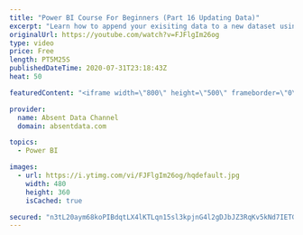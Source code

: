 ```yaml
---
title: "Power BI Course For Beginners (Part 16 Updating Data)"
excerpt: "Learn how to append your exisiting data to a new dataset using the Query Editor in Power BI."
originalUrl: https://youtube.com/watch?v=FJFlgIm26og
type: video
price: Free
length: PT5M25S
publishedDateTime: 2020-07-31T23:18:43Z
heat: 50

featuredContent: "<iframe width=\"800\" height=\"500\" frameborder=\"0\" src=\"https://www.youtube.com/embed/FJFlgIm26og\" allow=\"accelerometer; autoplay; encrypted-media; gyroscope; picture-in-picture\" allowfullscreen></iframe>"

provider:
  name: Absent Data Channel
  domain: absentdata.com

topics:
  - Power BI

images:
  - url: https://i.ytimg.com/vi/FJFlgIm26og/hqdefault.jpg
    width: 480
    height: 360
    isCached: true

secured: "n3tL20aym68koPIBdqtLX4lKTLqn15sl3kpjnG4l2gDJbJZ3RqKv5kNd7IETGY5TmqsPZmZK2NoNmn1a/EYS5U6nw4ytGpEjSWPG2qeiY2MeQ0jstfW5H77YAyYf7LFdw+G/JwZ5knp+FN72UwqBpof5xQVqPeI44JWq4PKhYkQpkDvFzNgrd86NM228ycSUHLXKNQbxIrUOOQaJyhTja2ioz5Y0LWyIvuiLOosEYOFC+QDY5Gyo7qK29y0aiJ7Y05dDannl5zTQFHDV9/NHpNHqBwUMvWu9RgFh/3Mk0M7ANIFDCVpEfdCm0ILPvK+rfyLGsop0eN/cISU5egG3+/TLKkKGe5NBrPWmDU8ulooCUjTuVXlVSHBrdmuD6PhDdKfXPdtDanq6C/3O1TeHjb1qW0JWo0cVOQhjoZ+5E2Y=;dsSZ/nZAik9gY1xBmfkjmA=="
---
```


